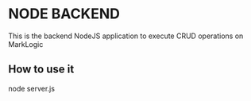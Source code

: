 # NODE BACKEND

This is the backend NodeJS application to execute CRUD operations on MarkLogic

## How to use it

node server.js



